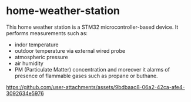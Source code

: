 # home-weather-station
This home weather station is a STM32 microcontroller-based device. It performs measurements such as:
 - indor temperature
 - outdoor temperature via external wired probe
 - atmospheric pressure
 - air humidity
 - PM (Particulate Matter) concentration
and moreover it alarms of presence of flammable gases such as propane or buthane.



https://github.com/user-attachments/assets/9bdbaac8-06a2-42ca-afe4-3092634e5976

